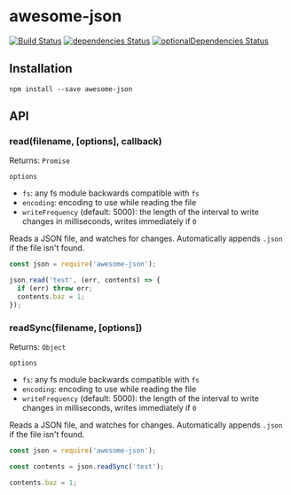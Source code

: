 # awesome-json
[![Build Status](https://travis-ci.org/Hackzzila/awesome-json.svg?branch=master)](https://travis-ci.org/Hackzzila/awesome-json)
[![dependencies Status](https://david-dm.org/hackzzila/awesome-json/status.svg)](https://david-dm.org/hackzzila/awesome-json)
[![optionalDependencies Status](https://david-dm.org/hackzzila/awesome-json/optional-status.svg)](https://david-dm.org/hackzzila/awesome-json?type=optional)


## Installation
```
npm install --save awesome-json
```

## API
### read(filename, [options], callback)
Returns: `Promise`  

`options`  
* `fs`: any fs module backwards compatible with `fs`
* `encoding`: encoding to use while reading the file
* `writeFrequency` (default: 5000): the length of the interval to write changes in milliseconds, writes immediately if `0`

Reads a JSON file, and watches for changes. Automatically appends `.json` if the file isn't found.

```js
const json = require('awesome-json');

json.read('test', (err, contents) => {
  if (err) throw err;
  contents.baz = 1;
});
```

### readSync(filename, [options])
Returns: `Object`  

`options`  
* `fs`: any fs module backwards compatible with `fs`
* `encoding`: encoding to use while reading the file
* `writeFrequency` (default: 5000): the length of the interval to write changes in milliseconds, writes immediately if `0`

Reads a JSON file, and watches for changes. Automatically appends `.json` if the file isn't found.

```js
const json = require('awesome-json');

const contents = json.readSync('test');

contents.baz = 1;
```